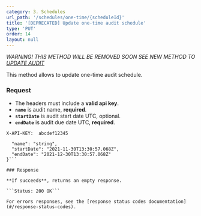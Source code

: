 ```yaml
---
category: 3. Schedules
url_path: '/schedules/one-time/{scheduleId}'
title: '[DEPRECATED] Update one-time audit schedule'
type: 'PUT'
order: 14
layout: null
---
```

*WARNING! THIS METHOD WILL BE REMOVED SOON*
*SEE NEW METHOD TO [UPDATE AUDIT](#/update-pending-audit)*

This method allows to update one-time audit schedule.

### Request
* The headers must include a **valid api key**.
* **`name`** is audit name, **required**.
* **`startDate`** is audit start date UTC, optional.
* **`endDate`** is audit due date UTC, **required**.

```X-API-KEY:  abcdef12345```
```{
  "name": "string",
  "startDate": "2021-11-30T13:30:57.068Z",
  "endDate": "2021-12-30T13:30:57.068Z"
}```

### Response

**If succeeds**, returns an empty response.

```Status: 200 OK```

For errors responses, see the [response status codes documentation](#/response-status-codes).
